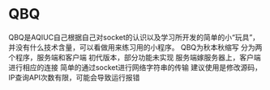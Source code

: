 # QBQ
QBQ是AQIUC自己根据自己对socket的认识以及学习所开发的简单的小“玩具”，并没有什么技术含量，可以看做用来练习用的小程序。
QBQ为秋本秋缩写
分为两个程序，服务端和客户端
初代版本，部分功能未实现
服务端嫁服务器上，客户端进行相应的连接
简单的通过socket进行网络字符串的传输
建议使用是修改源码，IP查询API次数有限，可能会导致运行报错
